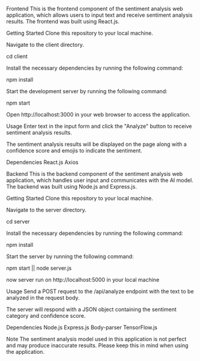 Frontend
This is the frontend component of the sentiment analysis web application, which allows users to input text and receive sentiment analysis results. The frontend was built using React.js.

Getting Started
Clone this repository to your local machine.

Navigate to the client directory.

cd client

Install the necessary dependencies by running the following command:

npm install

Start the development server by running the following command:

npm start

Open http://localhost:3000 in your web browser to access the application.

Usage
Enter text in the input form and click the "Analyze" button to receive sentiment analysis results.

The sentiment analysis results will be displayed on the page along with a confidence score and emojis to indicate the sentiment.

Dependencies
React.js
Axios



Backend
This is the backend component of the sentiment analysis web application, which handles user input and communicates with the AI model. The backend was built using Node.js and Express.js.

Getting Started
Clone this repository to your local machine.

Navigate to the server directory.

cd server

Install the necessary dependencies by running the following command:

npm install

Start the server by running the following command:

npm start || node server.js

now server run on  http://localhost:5000 in your local machine

Usage
Send a POST request to the /api/analyze endpoint with the text to be analyzed in the request body.

The server will respond with a JSON object containing the sentiment category and confidence score.

Dependencies
Node.js
Express.js
Body-parser
TensorFlow.js


Note
The sentiment analysis model used in this application is not perfect and may produce inaccurate results. Please keep this in mind when using the application.
